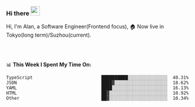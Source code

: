 ### Hi there <img src="https://media.giphy.com/media/hvRJCLFzcasrR4ia7z/giphy.gif" width="25px">

<!-- ![visitors](https://visitor-badge.glitch.me/badge?page_id=dislfyer.dislfyer) -->

Hi, I'm Alan, a Software Engineer(Frontend focus), 🏠 Now live in Tokyo(long term)/Suzhou(current).

<br/>
<br/>

📊 **This Week I Spent My Time On:**


<!--START_SECTION:waka-->

```text
TypeScript                          ██████████░░░░░░░░░░░░░░░  40.31%
JSON                                ████▓░░░░░░░░░░░░░░░░░░░░  18.62%
YAML                                ████░░░░░░░░░░░░░░░░░░░░░  16.13%
HTML                                ██▓░░░░░░░░░░░░░░░░░░░░░░  10.92%
Other                               ██▓░░░░░░░░░░░░░░░░░░░░░░  10.34%
```

<!--END_SECTION:waka-->

<!--
**About Me:**
 -->
